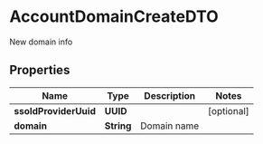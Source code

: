 

# AccountDomainCreateDTO

New domain info

## Properties

| Name | Type | Description | Notes |
|------------ | ------------- | ------------- | -------------|
|**ssoIdProviderUuid** | **UUID** |  |  [optional] |
|**domain** | **String** | Domain name |  |



